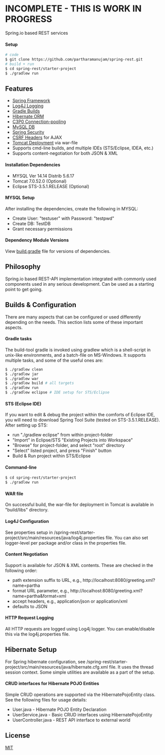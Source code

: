 # INCOMPLETE - THIS IS WORK IN PROGRESS

  Spring.io based REST services

#### Setup

```bash
# code
$ git clone https://github.com/partharamanujam/spring-rest.git
# build + run
$ cd spring-rest/starter-project
$ ./gradlew run
```

## Features

  * [Spring Framework](https://spring.io/)
  * [Log4J Logging](http://logging.apache.org/log4j/)
  * [Gradle Builds](http://www.gradle.org/)
  * [Hibernate ORM](https://docs.jboss.org/hibernate/orm/3.6/reference/en-US/html/)
  * [C3P0 Connection-pooling](http://www.mchange.com/projects/c3p0/)
  * [MySQL DB](http://www.mysql.com/)
  * [Spring Security](http://docs.spring.io/autorepo/docs/spring-security/3.2.4.RELEASE/reference/htmlsingle)
  * [CSRF Headers](http://docs.spring.io/autorepo/docs/spring-security/3.2.4.RELEASE/reference/htmlsingle/#csrf-using) for AJAX
  * [Tomcat Deployment](http://tomcat.apache.org/) via war-file
  * Supports cmd-line builds, and multiple IDEs (STS/Eclipse, IDEA, etc.)
  * Supports content-negotiation for both JSON & XML

#### Installation Dependencies

  * MYSQL Ver 14.14 Distrib 5.6.17
  * Tomcat 7.0.52.0 (Optional)
  * Eclipse STS-3.5.1.RELEASE (Optional)

#### MYSQL Setup

  After installing the dependencies, create the following in MYSQL:
  * Create User: "testuser" with Password: "testpwd"
  * Create DB: TestDB
  * Grant necessary permissions

#### Dependency Module Versions

  View [build.gradle](starter-project/build.gradle) file for versions of dependencies. 

## Philosophy

  Spring.io based REST-API implementation integrated with commonly used components used in
  any serious development. Can be used as a starting point to get going. 


## Builds & Configuration

  There are many aspects that can be configured or used differently depending on the needs.
  This section lists some of these important aspects.

#### Gradle tasks

  The build-tool gradle is invoked using gradlew which is a shell-script in unix-like
  environments, and a batch-file on MS-Windows. It supports multiple tasks, and some
  of the useful ones are:

```bash
$ ./gradlew clean
$ ./gradlew jar
$ ./gradlew war
$ ./gradlew build # all targets
$ ./gradlew run
$ ./gradlew eclipse # IDE setup for STS/Eclipse
```

#### STS (Eclipse IDE)

  If you want to edit & debug the project within the comforts of Eclipse IDE, you will need
  to download Spring Tool Suite (tested on STS-3.5.1.RELEASE). After setting up STS:
  * run "./gradlew eclipse" from within project-folder
  * "Import" in Eclipse/STS "Existing Projects into Workspace"
  * "Browse" for project-folder, and select "root" directory
  * "Select" listed project, and press "Finish" button
  * Build & Run project within STS/Eclipse

#### Command-line

```bash
$ cd spring-rest/starter-project
$ ./gradlew run
```

#### WAR file

  On successful build, the war-file for deployment in Tomcat is available in "build/libs" directory.

#### Log4J Configuration

  See properties setup in /spring-rest/starter-project/src/main/resources/java/log4j.properties file.
  You can also set logger-level per package and/or class in the properties file.

#### Content Negotiation

  Support is available for JSON & XML contents. These are checked in the following order:
  * path extension suffix to URL, e.g., http://localhost:8080/greeting.xml?name=partha
  * format URL parameter, e.g., http://localhost:8080/greeting.xml?name=partha&format=xml
  * accept headers, e.g., application/json or application/xml
  * defaults to JSON

#### HTTP Request Logging

  All HTTP requests are logged using Log4j logger. You can enable/disable this via the log4j.properties file.

## Hibernate Setup

  For Spring hibernate configuration, see /spring-rest/starter-project/src/main/resources/java/hibernate.cfg.xml
  file. It uses the thread session context. Some simple utilities are available as a part of the setup.

#### CRUD interfaces for Hibernate POJO Entities

  Simple CRUD operations are supported via the HibernatePojoEntity class. See the following files for usage details:
  * User.java - Hibernate POJO Entity Declaration
  * UserService.java - Basic CRUD interfaces using HibernatePojoEntity
  * UserController.java - REST API interface to external world

## License

  [MIT](LICENSE)

